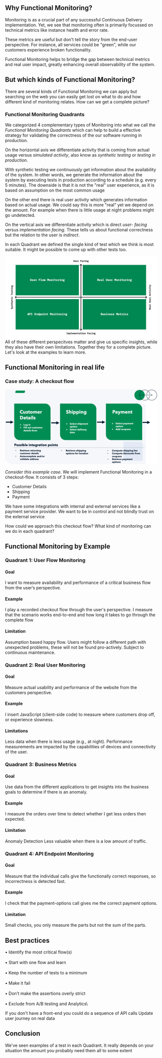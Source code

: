 ## Why Functional Monitoring?
Monitoring is as a crucial part of any successful Continuous Delivery implementation. Yet, we see that monitoring often 
is primarily focussed on technical metrics like instance health and error rate.

These metrics are useful but
don't tell the story from the end-user perspective. For instance, all services could be "green", while our customers experience broken functionality. 

Functional Monitoring helps to bridge the gap between technical metrics and real user impact, greatly enhancing overall observability of the system.

## But which kinds of Functional Monitoring?
There are several kinds of Functional Monitoring we can apply but searching on the web you can easily get lost on what to do and how different kind of monitoring relates. How can we get a complete picture?

### Functional Monitoring Quadrants
We categorized 4 complementary types of Monitoring into what we call the _Functional Monitoring Quadrants_ which can help
to build a effective strategy for validating the correctness of the our software running in production. 

On the horizontal axis we differentiate activity that is coming from actual usage 
versus _simulated activity_, also know as _synthetic testing_ or _testing in production_. 

With synthetic testing we continuously get information about the availability of the system. In other words, we generate the information
about the system by executing tests in production according to a schedule (e.g. every 5 minutes). The downside is that it is not the "real" user
experience, as it is based on assumption on the most common usage

On the other end there is real user activity which generates information based on actual usage. We could say this is more "real" yet we depend
on the amount. For example when there is little usage at night problems might go undetected.

On the vertical axis we differentiate activity which is direct _user- facing_ 
versus _implementation facing_. These tells us about functional correctness but the relation to the user is _indirect_.

In each Quadrant we defined the single kind of test which we think is most suitable. 
It might be possible to come up with other tests too.


![](../functional_monitoring_quadrants_improved.jpeg)
All of these different perspecitves matter and give us specific insights, while they also have their
own limitations. Together they for a complete picture. Let's look at the examples to learn more.

## Functional Monitoring in real life
### Case study: A checkout flow

![](../checkout_flow.png)

_Consider this example case_. We will implement Functional Monitoring in a checkout-flow. 
It consists of 3 steps:
- Customer Details
- Shipping
- Payment

We have some integrations with internal and external services like a payment service provider.
We want to be in control and not blindly trust on the external service

How could we approach this checkout flow? What kind of monitoring can we do in each quadrant?

## Functional Monitoring by Example
### Quadrant 1: User Flow Monitoring
#### Goal
I want to measure availability and performance of a critical business flow from the user’s perspective.
#### Example
I play a recorded checkout flow through the user's
perspective. I measure that the scenario works end-to-end and how long it takes to go through the complete flow
#### Limitation
Assumption based happy flow. Users might follow a different path with unexpected problems, these will not be found pro-actively.
Subject to continuous maintenance.

### Quadrant 2: Real User Monitoring
#### Goal
Measure actual usability and performance of the website from the customers perspective.
#### Example
I insert JavaScript (client-side code) to measure where
customers drop off, or experience slowness.
#### Limitations
Less data when there is less usage (e.g., at night). Performance measurements are impacted by the capabilities of devices and connectivity of the user.

### Quadrant 3: Business Metrics 
#### Goal
Use data from the different applications to get insights into the business goals to determine if there is an anomaly.
#### Example
I measure the orders over time to detect whether I get
less orders then expected.
#### Limitation
Anomaly Detection Less valuable when there is a low amount of traffic.

### Quadrant 4: API Endpoint Monitoring
#### Goal
Measure that the individual calls give the functionally correct responses, so incorrectness is detected fast.
#### Example
I check that the payment-options call gives me the correct
payment options.
#### Limitation
Small checks, you only measure the parts but not the sum of the parts.

## Best practices
• Identify the most critical flow(s)\
<br/>
• Start with one flow and learn\
<br/>
• Keep the number of tests to a minimum\
<br/>
• Make it fail\
<br/>
• Don’t make the assertions overly strict\
<br/>
• Exclude from A/B testing and Analytics\

If you don't have a front-end you could do a sequence of API calls
Update user journey on real data 

## Conclusion
We've seen examples of a test in each Quadrant. It really depends on your situation the amount   you probably need them all to some extent
